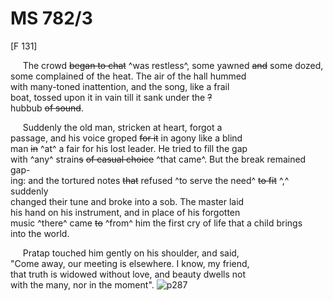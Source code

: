 # MS 782/3

[F 131]

&nbsp;&nbsp;&nbsp;&nbsp;&nbsp;The crowd ~~began to chat~~ ^was restless^, some yawned ~~and~~ some dozed, \
some complained of the heat. The air of the hall hummed \
with many-toned inattention, and the song, like a frail \
boat, tossed upon it in vain till it sank under the ~~?~~ \
hubbub ~~of sound~~. 

&nbsp;&nbsp;&nbsp;&nbsp;&nbsp;Suddenly the old man, stricken at heart, forgot a \
passage, and his voice groped ~~for it~~ in agony like a blind \
man ~~in~~ ^at^ a fair for his lost leader. He tried to fill the gap \
with ^any^ strain~~s~~ ~~of casual choice~~ ^that came^. But the break remained gap- \
ing: and the tortured notes ~~that~~ refused ^to serve the need^ ~~to fit~~ ^,^ suddenly \
changed their tune and broke into a sob. The master laid \
his hand on his instrument, and in place of his forgotten \
music ^there^ came ~~to~~ ^from^ him the first cry of life that a child brings \
into the world. 

&nbsp;&nbsp;&nbsp;&nbsp;&nbsp;Pratap touched him gently on his shoulder, and said, \
"Come away, our meeting is elsewhere. I know, my friend, \
that truth is widowed without love, and beauty dwells not \
with the many, nor in the moment".
![p287](MS782_3-287.jpg)
